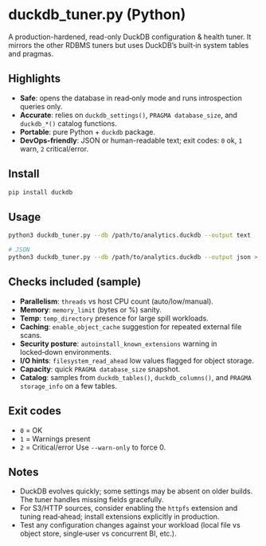 
# duckdb_tuner.py (Python)

A production-hardened, read-only DuckDB configuration & health tuner. It mirrors the other RDBMS tuners but uses DuckDB’s built‑in system tables and pragmas.

## Highlights
- **Safe**: opens the database in read‑only mode and runs introspection queries only.
- **Accurate**: relies on `duckdb_settings()`, `PRAGMA database_size`, and `duckdb_*()` catalog functions.
- **Portable**: pure Python + `duckdb` package.
- **DevOps-friendly**: JSON or human-readable text; exit codes: `0` ok, `1` warn, `2` critical/error.

## Install
```bash
pip install duckdb
```

## Usage
```bash
python3 duckdb_tuner.py --db /path/to/analytics.duckdb --output text

# JSON
python3 duckdb_tuner.py --db /path/to/analytics.duckdb --output json > duckdb_report.json
```

## Checks included (sample)
- **Parallelism**: `threads` vs host CPU count (auto/low/manual).
- **Memory**: `memory_limit` (bytes or %) sanity.
- **Temp**: `temp_directory` presence for large spill workloads.
- **Caching**: `enable_object_cache` suggestion for repeated external file scans.
- **Security posture**: `autoinstall_known_extensions` warning in locked‑down environments.
- **I/O hints**: `filesystem_read_ahead` low values flagged for object storage.
- **Capacity**: quick `PRAGMA database_size` snapshot.
- **Catalog**: samples from `duckdb_tables()`, `duckdb_columns()`, and `PRAGMA storage_info` on a few tables.

## Exit codes
- `0` = OK
- `1` = Warnings present
- `2` = Critical/error
Use `--warn-only` to force 0.

## Notes
- DuckDB evolves quickly; some settings may be absent on older builds. The tuner handles missing fields gracefully.
- For S3/HTTP sources, consider enabling the `httpfs` extension and tuning read‑ahead; install extensions explicitly in production.
- Test any configuration changes against your workload (local file vs object store, single‑user vs concurrent BI, etc.).
```

